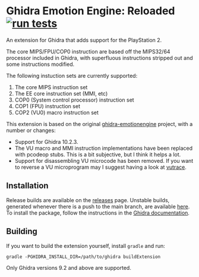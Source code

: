 # Ghidra Emotion Engine: Reloaded [![run tests](https://github.com/chaoticgd/ghidra-emotionengine-reloaded/actions/workflows/test.yml/badge.svg?branch=main)](https://github.com/chaoticgd/ghidra-emotionengine-reloaded/actions/workflows/test.yml)
An extension for Ghidra that adds support for the PlayStation 2.

The core MIPS/FPU/COP0 instruction are based off the MIPS32/64 processor included in Ghidra, with superfluous instructions stripped out and some instructions modified.

The following instuction sets are currently supported:

 1. The core MIPS instruction set
 2. The EE core instruction set (MMI, etc)
 3. COP0 (System control processor) instruction set
 4. COP1 (FPU) instruction set
 5. COP2 (VU0) macro instruction set

This extension is based on the original [ghidra-emotionengine](https://github.com/beardypig/ghidra-emotionengine) project, with a number or changes:
- Support for Ghidra 10.2.3.
- The VU macro and MMI instruction implementations have	been replaced with pcodeop stubs. This is a bit subjective, but I think it helps a lot.
- Support for disassembling VU microcode has been removed. If you want to reverse a VU microprogram may I suggest having a look at [vutrace](https://github.com/chaoticgd/vutrace).

## Installation

Release builds are available on the [releases](https://github.com/chaoticgd/ghidra-emotionengine-reloaded/releases) page. Unstable builds, generated whenever there is a push to the main branch, are available [here](https://github.com/chaoticgd/ghidra-emotionengine-reloaded/releases/tag/unstable). To install the package, follow the instructions in the [Ghidra documentation](https://ghidra-sre.org/InstallationGuide.html#Extensions).


## Building

If you want to build the extension yourself, install `gradle` and run:
 
```
gradle -PGHIDRA_INSTALL_DIR=/path/to/ghidra buildExtension
```

Only Ghidra versions 9.2 and above are supported.
